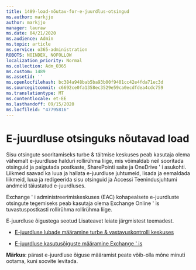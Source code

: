 ```yaml
---
title: 1489-load-nõutav-for-e-juurdlus-otsingud
ms.author: markjjo
author: markjjo
manager: lauraw
ms.date: 04/21/2020
ms.audience: Admin
ms.topic: article
ms.service: o365-administration
ROBOTS: NOINDEX, NOFOLLOW
localization_priority: Normal
ms.collection: Adm_O365
ms.custom: 1489
ms.assetid: ''
ms.openlocfilehash: bc384a948bab5ba93b00f9401cc42e4fda71ec3d
ms.sourcegitcommit: c6692ce0fa1358ec3529e59ca0ecdfdea4cdc759
ms.translationtype: MT
ms.contentlocale: et-EE
ms.lasthandoff: 09/15/2020
ms.locfileid: "47795816"
---
```

# <a name="permissions-required-for-ediscovery-searches"></a>E-juurdluse otsinguks nõutavad load

Sisu otsingute sooritamiseks turbe & täitmise keskuses peab kasutaja olema vähemalt e-juurdluse halduri rollirühma liige, mis võimaldab neil sooritada otsinguid ja paigutada postkaste, SharePointi saite ja OneDrive ' i asukohti. Liikmed saavad ka luua ja hallata e-juurdluse juhtumeid, lisada ja eemaldada liikmeid, luua ja redigeerida sisu otsinguid ja Accessi Teenindusjuhtumi andmeid täiustatud e-juurdluses.

Exchange ' i administreerimiskeskuses (EAC) kohapealsete e-juurdluste otsingute tegemiseks peab kasutaja olema Exchange Online ' is tuvastuspostkasti rollirühma rollirühma liige.

E-juurdluse õigustega seotud Lisateavet leiate järgmistest teemadest. 

- [E-juurdluse lubade määramine turbe & vastavuskontrolli keskuses](https://docs.microsoft.com/microsoft-365/compliance/assign-ediscovery-permissions)

- [E-juurdluse kasutusõiguste määramine Exchange ' is](https://docs.microsoft.com/exchange/security-and-compliance/in-place-ediscovery/assign-ediscovery-permissions)

**Märkus**: pärast e-juurdluse õiguse määramist peate võib-olla mõne minuti ootama, kuni soovite levitada.
